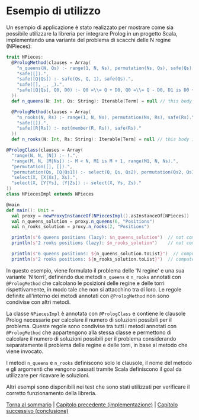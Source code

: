 # Esempio di utilizzo

Un esempio di applicazione è stato realizzato per mostrare come sia possibile utilizzare la libreria per integrare 
Prolog in un progetto Scala, implementando una variante del problema di scacchi delle N regine (NPieces):

``` scala
trait NPieces:
  @PrologMethod(clauses = Array(
    "n_queens(N, Qs) :- range(1, N, Ns), permutation(Ns, Qs), safe(Qs).",
    "safe([]).",
    "safe([Q|Qs]) :- safe(Qs, Q, 1), safe(Qs).",
    "safe([], _, _).",
    "safe([Q|Qs], Q0, D0) :- Q0 =\\= Q + D0, Q0 =\\= Q - D0, D1 is D0 + 1, safe(Qs, Q0, D1)."
  ))
  def n_queens(N: Int, Qs: String): Iterable[Term] = null // this body is never executed

  @PrologMethod(clauses = Array(
    "n_rooks(N, Rs) :- range(1, N, Ns), permutation(Ns, Rs), safe(Rs).",
    "safe([]).",
    "safe([R|Rs]) :- not(member(R, Rs)), safe(Rs)."
  ))
  def n_rooks(N: Int, Rs: String): Iterable[Term] = null // this body is never executed

@PrologClass(clauses = Array(
  "range(N, N, [N]) :- !.",
  "range(M, N, [M|Ns]) :- M < N, M1 is M + 1, range(M1, N, Ns).",
  "permutation([], []).",
  "permutation(Qs, [Q|Qs1]) :- select(Q, Qs, Qs2), permutation(Qs2, Qs1).",
  "select(X, [X|Xs], Xs).",
  "select(X, [Y|Ys], [Y|Zs]) :- select(X, Ys, Zs)."
))
class NPiecesImpl extends NPieces
```

``` scala
@main
def main(): Unit =
  val proxy = newProxyInstanceOf(NPiecesImpl().asInstanceOf[NPieces])
  val n_queens_solution = proxy.n_queens(6, "Positions")
  val n_rooks_solution = proxy.n_rooks(2, "Positions")

  println(s"6 queens positions (lazy): $n_queens_solution")  // not computed (lazy)
  println(s"2 rooks positions (lazy): $n_rooks_solution")    // not computed (lazy)

  println(s"6 queens positions: ${n_queens_solution.toList}")  // computed: List([2,4,6,1,3,5], [3,6,2,5,1,4], [4,1,5,2,6,3], [5,3,1,6,4,2])
  println(s"2 rooks positions: ${n_rooks_solution.toList}")  // computed: List([1, 2], [2, 1])
```

In questo esempio, viene formulato il problema delle 'N regine' e una sua variante 'N torri', definendo due metodi
`n_queens` e `n_rooks` annotati con `@PrologMethod` che calcolano le posizioni delle regine e delle torri 
rispettivamente, in modo tale che non si attacchino tra di loro.
Le regole definite all'interno dei metodi annotati con `@PrologMethod` non sono condivise con altri metodi.

La classe `NPiecesImpl` è annotata con `@PrologClass` e contiene le clausole Prolog necessarie per calcolare il numero
di soluzioni possibili per il problema. Queste regole sono condivise tra tutti i metodi annotati con `@PrologMethod`
che appartengono alla stessa classe e permettono di calcolare il numero di soluzioni possibili per il problema
considerando separatamente il problema delle regine e delle torri, in base al metodo che viene invocato.

I metodi `n_queens` e `n_rooks` definiscono solo le clausole, il nome del metodo e gli argomenti che vengono passati
tramite Scala definiscono il goal da utilizzare per ricavare le soluzioni.

Altri esempi sono disponibili nei test che sono stati utilizzati per verificare il corretto funzionamento della libreria.

[Torna al sommario](../index.md) |
[Capitolo precedente (implementazione)](../5-implementation/index.md) |
[Capitolo successivo (conclusione)](../7-conclusion/index.md)
